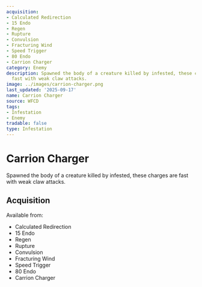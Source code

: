 ```yaml
---
acquisition:
- Calculated Redirection
- 15 Endo
- Regen
- Rupture
- Convulsion
- Fracturing Wind
- Speed Trigger
- 80 Endo
- Carrion Charger
category: Enemy
description: Spawned the body of a creature killed by infested, these charges are
  fast with weak claw attacks.
image: ../images/carrion-charger.png
last_updated: '2025-09-17'
name: Carrion Charger
source: WFCD
tags:
- Infestation
- Enemy
tradable: false
type: Infestation
---
```


# Carrion Charger

Spawned the body of a creature killed by infested, these charges are fast with weak claw attacks.

## Acquisition

Available from:
- Calculated Redirection
- 15 Endo
- Regen
- Rupture
- Convulsion
- Fracturing Wind
- Speed Trigger
- 80 Endo
- Carrion Charger

